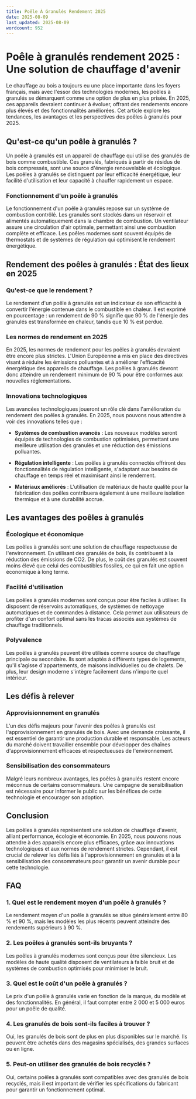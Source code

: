 ```yaml
---
title: Poêle À Granulés Rendement 2025
date: 2025-08-09
last_updated: 2025-08-09
wordcount: 952
---
```


# Poêle à granulés rendement 2025 : Une solution de chauffage d'avenir

Le chauffage au bois a toujours eu une place importante dans les foyers français, mais avec l'essor des technologies modernes, les poêles à granulés se démarquent comme une option de plus en plus prisée. En 2025, ces appareils devraient continuer à évoluer, offrant des rendements encore plus élevés et des fonctionnalités améliorées. Cet article explore les tendances, les avantages et les perspectives des poêles à granulés pour 2025.

## Qu'est-ce qu'un poêle à granulés ?

Un poêle à granulés est un appareil de chauffage qui utilise des granulés de bois comme combustible. Ces granulés, fabriqués à partir de résidus de bois compressés, sont une source d'énergie renouvelable et écologique. Les poêles à granulés se distinguent par leur efficacité énergétique, leur facilité d'utilisation et leur capacité à chauffer rapidement un espace.

### Fonctionnement d'un poêle à granulés

Le fonctionnement d'un poêle à granulés repose sur un système de combustion contrôlé. Les granulés sont stockés dans un réservoir et alimentés automatiquement dans la chambre de combustion. Un ventilateur assure une circulation d'air optimale, permettant ainsi une combustion complète et efficace. Les poêles modernes sont souvent équipés de thermostats et de systèmes de régulation qui optimisent le rendement énergétique.

## Rendement des poêles à granulés : État des lieux en 2025

### Qu'est-ce que le rendement ?

Le rendement d'un poêle à granulés est un indicateur de son efficacité à convertir l'énergie contenue dans le combustible en chaleur. Il est exprimé en pourcentage : un rendement de 90 % signifie que 90 % de l'énergie des granulés est transformée en chaleur, tandis que 10 % est perdue.

### Les normes de rendement en 2025

En 2025, les normes de rendement pour les poêles à granulés devraient être encore plus strictes. L'Union Européenne a mis en place des directives visant à réduire les émissions polluantes et à améliorer l'efficacité énergétique des appareils de chauffage. Les poêles à granulés devront donc atteindre un rendement minimum de 90 % pour être conformes aux nouvelles réglementations.

### Innovations technologiques

Les avancées technologiques joueront un rôle clé dans l'amélioration du rendement des poêles à granulés. En 2025, nous pouvons nous attendre à voir des innovations telles que :

- **Systèmes de combustion avancés** : Les nouveaux modèles seront équipés de technologies de combustion optimisées, permettant une meilleure utilisation des granulés et une réduction des émissions polluantes.
  
- **Régulation intelligente** : Les poêles à granulés connectés offriront des fonctionnalités de régulation intelligente, s'adaptant aux besoins de chauffage en temps réel et maximisant ainsi le rendement.

- **Matériaux améliorés** : L'utilisation de matériaux de haute qualité pour la fabrication des poêles contribuera également à une meilleure isolation thermique et à une durabilité accrue.

## Les avantages des poêles à granulés

### Écologique et économique

Les poêles à granulés sont une solution de chauffage respectueuse de l'environnement. En utilisant des granulés de bois, ils contribuent à la réduction des émissions de CO2. De plus, le coût des granulés est souvent moins élevé que celui des combustibles fossiles, ce qui en fait une option économique à long terme.

### Facilité d'utilisation

Les poêles à granulés modernes sont conçus pour être faciles à utiliser. Ils disposent de réservoirs automatiques, de systèmes de nettoyage automatiques et de commandes à distance. Cela permet aux utilisateurs de profiter d'un confort optimal sans les tracas associés aux systèmes de chauffage traditionnels.

### Polyvalence

Les poêles à granulés peuvent être utilisés comme source de chauffage principale ou secondaire. Ils sont adaptés à différents types de logements, qu'il s'agisse d'appartements, de maisons individuelles ou de chalets. De plus, leur design moderne s'intègre facilement dans n'importe quel intérieur.

## Les défis à relever

### Approvisionnement en granulés

L'un des défis majeurs pour l'avenir des poêles à granulés est l'approvisionnement en granulés de bois. Avec une demande croissante, il est essentiel de garantir une production durable et responsable. Les acteurs du marché doivent travailler ensemble pour développer des chaînes d'approvisionnement efficaces et respectueuses de l'environnement.

### Sensibilisation des consommateurs

Malgré leurs nombreux avantages, les poêles à granulés restent encore méconnus de certains consommateurs. Une campagne de sensibilisation est nécessaire pour informer le public sur les bénéfices de cette technologie et encourager son adoption.

## Conclusion

Les poêles à granulés représentent une solution de chauffage d'avenir, alliant performance, écologie et économie. En 2025, nous pouvons nous attendre à des appareils encore plus efficaces, grâce aux innovations technologiques et aux normes de rendement strictes. Cependant, il est crucial de relever les défis liés à l'approvisionnement en granulés et à la sensibilisation des consommateurs pour garantir un avenir durable pour cette technologie.

## FAQ

### 1. Quel est le rendement moyen d'un poêle à granulés ?

Le rendement moyen d'un poêle à granulés se situe généralement entre 80 % et 90 %, mais les modèles les plus récents peuvent atteindre des rendements supérieurs à 90 %.

### 2. Les poêles à granulés sont-ils bruyants ?

Les poêles à granulés modernes sont conçus pour être silencieux. Les modèles de haute qualité disposent de ventilateurs à faible bruit et de systèmes de combustion optimisés pour minimiser le bruit.

### 3. Quel est le coût d'un poêle à granulés ?

Le prix d'un poêle à granulés varie en fonction de la marque, du modèle et des fonctionnalités. En général, il faut compter entre 2 000 et 5 000 euros pour un poêle de qualité.

### 4. Les granulés de bois sont-ils faciles à trouver ?

Oui, les granulés de bois sont de plus en plus disponibles sur le marché. Ils peuvent être achetés dans des magasins spécialisés, des grandes surfaces ou en ligne.

### 5. Peut-on utiliser des granulés de bois recyclés ?

Oui, certains poêles à granulés sont compatibles avec des granulés de bois recyclés, mais il est important de vérifier les spécifications du fabricant pour garantir un fonctionnement optimal.